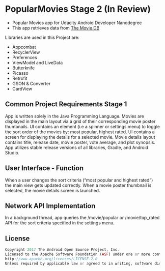 # PopularMovies Stage 2 (In Review)

- Popular Movies app for Udacity Android Developer Nanodegree
- This app retrieves data from [The Movie DB](https://www.themoviedb.org)

Libraries are used in this Project are:

- Appcombat
- RecyclerView
- Preferences
- ViewModel and LiveData
- Butterknife
- Picasso
- Retrofit
- GSON & Converter
- CardView



## Common Project Requirements Stage 1

App is written solely in the Java Programming Language.
Movies are displayed in the main layout via a grid of their corresponding movie poster thumbnails.
UI contains an element (i.e a spinner or settings menu) to toggle the sort order of the movies by: most popular, highest rated.
UI contains a screen for displaying the details for a selected movie.
Movie details layout contains title, release date, movie poster, vote average, and plot synopsis.
App utilizes stable release versions of all libraries, Gradle, and Android Studio.

## User Interface - Function

When a user changes the sort criteria (“most popular and highest rated”) the main view gets updated correctly.
When a movie poster thumbnail is selected, the movie details screen is launched.

## Network API Implementation

In a background thread, app queries the /movie/popular or /movie/top_rated API for the sort criteria specified in the settings menu.


## License
```php
Copyright 2017 The Android Open Source Project, Inc.
Licensed to the Apache Software Foundation (ASF) under one or more contributor license agreements. See the NOTICE file distributed with this work for additional information regarding copyright ownership. The ASF licenses this file to you under the Apache License, Version 2.0 (the "License"); you may not use this file except in compliance with the License. You may obtain a copy of the License at
http://www.apache.org/licenses/LICENSE-2.0
Unless required by applicable law or agreed to in writing, software distributed under the License is distributed on an "AS IS" BASIS, WITHOUT WARRANTIES OR CONDITIONS OF ANY KIND, either express or implied. See the License for the specific language governing permissions and limitations under the License.
```
